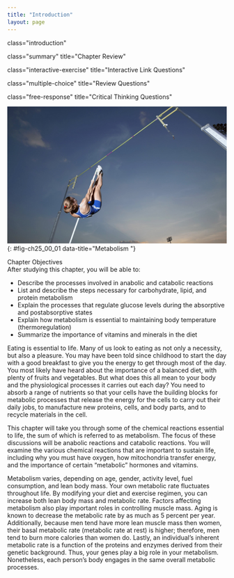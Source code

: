 ```yaml
---
title: "Introduction"
layout: page
---
```



<cnx-pi data-type="cnx.flag.introduction"> class="introduction" </cnx-pi>

<cnx-pi data-type="cnx.eoc">class="summary" title="Chapter Review"</cnx-pi>

<cnx-pi data-type="cnx.eoc">class="interactive-exercise" title="Interactive Link Questions"</cnx-pi>

<cnx-pi data-type="cnx.eoc">class="multiple-choice" title="Review Questions" </cnx-pi>

<cnx-pi data-type="cnx.eoc">class="free-response" title="Critical Thinking Questions"</cnx-pi>

 ![ This photo shows a woman working out at a gym.](../resources/2500_NEW_6-4-13.jpg "Metabolism is the sum of all energy-requiring and energy-consuming processes of the body. Many factors contribute to overall metabolism, including lean muscle mass, the amount and quality of food consumed, and the physical demands placed on the human body. (credit: &quot;tableatny&quot;/flickr.com)"){: #fig-ch25_00_01 data-title="Metabolism "}

<div data-type="note" class="chapter-objectives" markdown="1">
<div data-type="title">
Chapter Objectives
</div>
After studying this chapter, you will be able to:

* Describe the processes involved in anabolic and catabolic reactions
* List and describe the steps necessary for carbohydrate, lipid, and protein metabolism
* Explain the processes that regulate glucose levels during the absorptive and postabsorptive states
* Explain how metabolism is essential to maintaining body temperature (thermoregulation)
* Summarize the importance of vitamins and minerals in the diet

</div>

Eating is essential to life. Many of us look to eating as not only a necessity, but also a pleasure. You may have been told since childhood to start the day with a good breakfast to give you the energy to get through most of the day. You most likely have heard about the importance of a balanced diet, with plenty of fruits and vegetables. But what does this all mean to your body and the physiological processes it carries out each day? You need to absorb a range of nutrients so that your cells have the building blocks for metabolic processes that release the energy for the cells to carry out their daily jobs, to manufacture new proteins, cells, and body parts, and to recycle materials in the cell.

This chapter will take you through some of the chemical reactions essential to life, the sum of which is referred to as metabolism. The focus of these discussions will be anabolic reactions and catabolic reactions. You will examine the various chemical reactions that are important to sustain life, including why you must have oxygen, how mitochondria transfer energy, and the importance of certain “metabolic” hormones and vitamins.

Metabolism varies, depending on age, gender, activity level, fuel consumption, and lean body mass. Your own metabolic rate fluctuates throughout life. By modifying your diet and exercise regimen, you can increase both lean body mass and metabolic rate. Factors affecting metabolism also play important roles in controlling muscle mass. Aging is known to decrease the metabolic rate by as much as 5 percent per year. Additionally, because men tend have more lean muscle mass then women, their basal metabolic rate (metabolic rate at rest) is higher; therefore, men tend to burn more calories than women do. Lastly, an individual’s inherent metabolic rate is a function of the proteins and enzymes derived from their genetic background. Thus, your genes play a big role in your metabolism. Nonetheless, each person’s body engages in the same overall metabolic processes.

